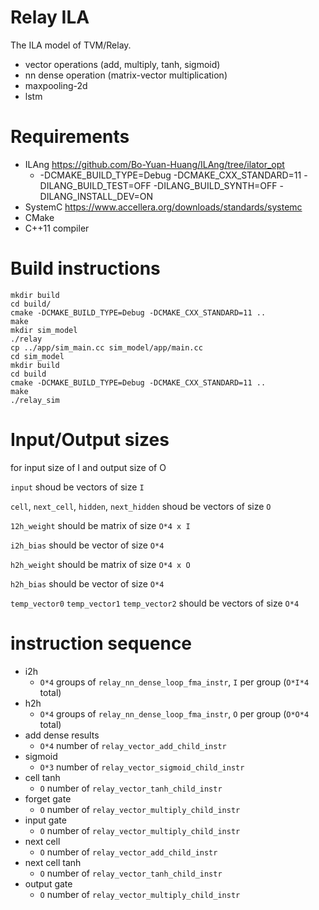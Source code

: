 # Relay ILA

The ILA model of TVM/Relay.

- vector operations (add, multiply, tanh, sigmoid)
- nn dense operation (matrix-vector multiplication)
- maxpooling-2d
- lstm


# Requirements

- ILAng https://github.com/Bo-Yuan-Huang/ILAng/tree/ilator_opt
    - -DCMAKE_BUILD_TYPE=Debug -DCMAKE_CXX_STANDARD=11 -DILANG_BUILD_TEST=OFF -DILANG_BUILD_SYNTH=OFF  -DILANG_INSTALL_DEV=ON
- SystemC https://www.accellera.org/downloads/standards/systemc
- CMake
- C++11 compiler

# Build instructions

    mkdir build
    cd build/
    cmake -DCMAKE_BUILD_TYPE=Debug -DCMAKE_CXX_STANDARD=11 ..
    make
    mkdir sim_model
    ./relay
    cp ../app/sim_main.cc sim_model/app/main.cc
    cd sim_model
    mkdir build
    cd build
    cmake -DCMAKE_BUILD_TYPE=Debug -DCMAKE_CXX_STANDARD=11 ..
    make
    ./relay_sim
    
# Input/Output sizes

for input size of I and output size of O

`input` shoud be vectors of size `I`

`cell`, `next_cell`, `hidden`, `next_hidden` shoud be vectors of size `O`

`12h_weight` should be matrix of size `O*4 x I`

`i2h_bias` should be vector of size `O*4`

`h2h_weight` should be matrix of size `O*4 x O`

`h2h_bias` should be vector of size `O*4`

`temp_vector0` `temp_vector1` `temp_vector2` should be vectors of size `O*4`

# instruction sequence

- i2h
    - `O*4` groups of `relay_nn_dense_loop_fma_instr`, `I` per group (`O*I*4` total)
- h2h
    - `O*4` groups of `relay_nn_dense_loop_fma_instr`, `O` per group (`O*O*4` total)
- add dense results
    - `O*4` number of `relay_vector_add_child_instr`
- sigmoid 
    - `O*3` number of `relay_vector_sigmoid_child_instr`
- cell tanh
    - `O` number of `relay_vector_tanh_child_instr`
- forget gate
    - `O` number of `relay_vector_multiply_child_instr`
- input gate
    - `O` number of `relay_vector_multiply_child_instr`
- next cell
    - `O` number of `relay_vector_add_child_instr`
- next cell tanh
    - `O` number of `relay_vector_tanh_child_instr`
- output gate
    - `O` number of `relay_vector_multiply_child_instr`


